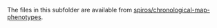 The files in this subfolder are available from [spiros/chronological-map-phenotypes](https://github.com/spiros/chronological-map-phenotypes).

